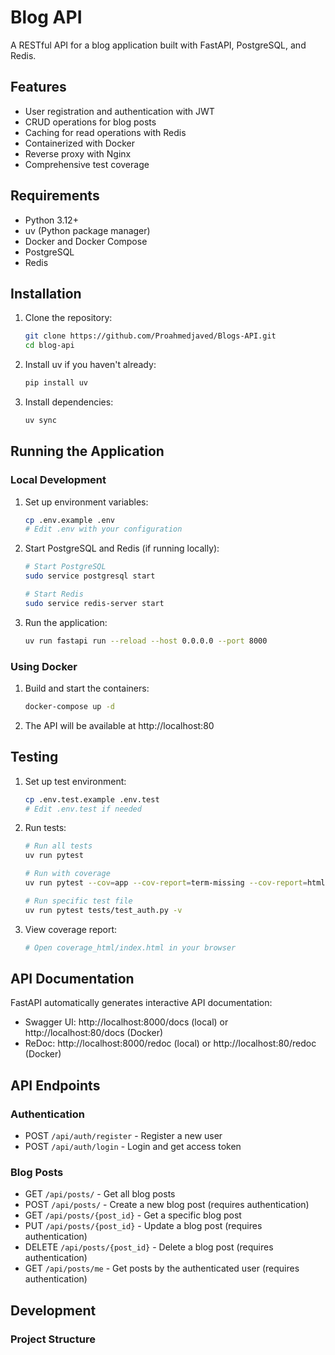 # Blog API

A RESTful API for a blog application built with FastAPI, PostgreSQL, and Redis.

## Features

- User registration and authentication with JWT
- CRUD operations for blog posts
- Caching for read operations with Redis
- Containerized with Docker
- Reverse proxy with Nginx
- Comprehensive test coverage

## Requirements

- Python 3.12+
- uv (Python package manager)
- Docker and Docker Compose
- PostgreSQL
- Redis

## Installation

1. Clone the repository:
   ```bash
   git clone https://github.com/Proahmedjaved/Blogs-API.git
   cd blog-api
   ```

2. Install uv if you haven't already:
   ```bash
   pip install uv
   ```

3. Install dependencies:
   ```bash
   uv sync
   ```


## Running the Application

### Local Development

1. Set up environment variables:
   ```bash
   cp .env.example .env
   # Edit .env with your configuration
   ```

2. Start PostgreSQL and Redis (if running locally):
   ```bash
   # Start PostgreSQL
   sudo service postgresql start
   
   # Start Redis
   sudo service redis-server start
   ```

3. Run the application:
   ```bash
   uv run fastapi run --reload --host 0.0.0.0 --port 8000
   ```

### Using Docker

1. Build and start the containers:
   ```bash
   docker-compose up -d
   ```

2. The API will be available at http://localhost:80

## Testing

1. Set up test environment:
   ```bash
   cp .env.test.example .env.test
   # Edit .env.test if needed
   ```

2. Run tests:
   ```bash
   # Run all tests
   uv run pytest

   # Run with coverage
   uv run pytest --cov=app --cov-report=term-missing --cov-report=html

   # Run specific test file
   uv run pytest tests/test_auth.py -v
   ```

3. View coverage report:
   ```bash
   # Open coverage_html/index.html in your browser
   ```

## API Documentation

FastAPI automatically generates interactive API documentation:

- Swagger UI: http://localhost:8000/docs (local) or http://localhost:80/docs (Docker)
- ReDoc: http://localhost:8000/redoc (local) or http://localhost:80/redoc (Docker)

## API Endpoints

### Authentication

- POST `/api/auth/register` - Register a new user
- POST `/api/auth/login` - Login and get access token

### Blog Posts

- GET `/api/posts/` - Get all blog posts
- POST `/api/posts/` - Create a new blog post (requires authentication)
- GET `/api/posts/{post_id}` - Get a specific blog post
- PUT `/api/posts/{post_id}` - Update a blog post (requires authentication)
- DELETE `/api/posts/{post_id}` - Delete a blog post (requires authentication)
- GET `/api/posts/me` - Get posts by the authenticated user (requires authentication)

## Development

### Project Structure